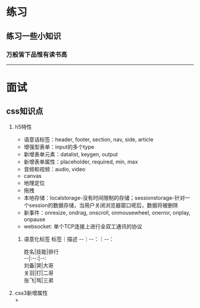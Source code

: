 # 练习
## 练习一些小知识
### 万般皆下品惟有读书高
-------------
# 面试

## css知识点
1. h5特性 
    - 语意话标签：header, footer, section, nav, side, article
    - 增强型表单：input的多个type
    - 新增表单元素：datalist, keygen, output
    - 新增表单属性：placeholder, required, min, max
    - 音频和视频：audio, video
    - canvas
    - 地理定位
    - 拖拽
    - 本地存储：localstorage-没有时间限制的存储；sessionstorage-针对一个session的数据存储，当用户关闭浏览器窗口呢后，数据将被删除
    - 新事件：onresize, ondrag, onscroll, onmousewheel, onerror, onplay, onpause
    - websocket: 单个TCP连接上进行全双工通讯的协议

    1. 语意化标签
        标签｜描述
        --｜--：｜--：

        姓名|技能|排行  
--|:--:|--:  
刘备|哭|大哥  
关羽|打|二哥  
张飞|骂|三弟

2. css3新增属性  
    + 

